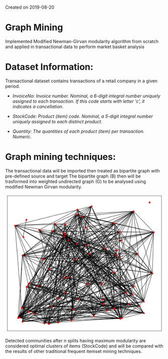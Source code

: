 Created on 2019-08-20

# Graph Mining
Implemented Modified Newman-Girvan modularity algorithm from scratch and applied in transactional data to perform market basket analysis

# Dataset Information:
Transactional dataset contains transactions of a retail company in a given period.
<i> 
- InvoiceNo: Invoice number. Nominal, a 6-digit integral number uniquely assigned to each transaction. If this code starts with letter 'c', it indicates a cancellation.

- StockCode: Product (item) code. Nominal, a 5-digit integral number uniquely assigned to each distinct product.

- Quantity: The quantities of each product (item) per transaction. Numeric.
</i>

# Graph mining techniques:

The transactional data will be imported then treated as bipartite graph with pre-defined source and target
The bipartite graph (B) then will be trasformed into weighted undirected graph (G) to be analysed using modified Newman Girvan
modularity. 
<p align="center">
  <img src="sources/graph.png">
</p>
Detected communities after n splits having maximum modularity are considered optimal clusters of items (StockCode) and will be compared with the results of other traditional frequent itemset mining techniques. 
